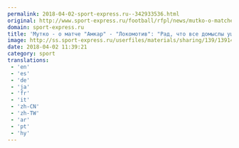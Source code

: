 ```yaml
---
permalink: 2018-04-02-sport-express.ru--342933536.html
original: http://www.sport-express.ru/football/rfpl/news/mutko-o-matche-amkar-lokomotiv-rad-chto-vse-domysly-ushli-na-vtoroy-plan-1391442/
domain: sport-express.ru
title: 'Мутко - о матче "Амкар" - "Локомотив": "Рад, что все домыслы ушли на второй план"'
image: http://ss.sport-express.ru/userfiles/materials/sharing/139/1391442.jpg
date: 2018-04-02 11:39:21
category: sport
translations: 
 - 'en'
 - 'es'
 - 'de'
 - 'ja'
 - 'fr'
 - 'it'
 - 'zh-CN'
 - 'zh-TW'
 - 'ar'
 - 'pt'
 - 'hy'
---
```


